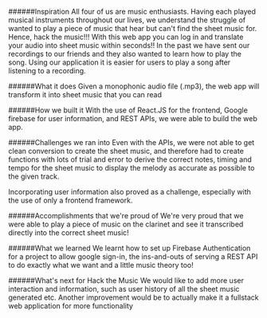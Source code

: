 ######Inspiration
All four of us are music enthusiasts. Having each played musical instruments throughout our lives, we understand the struggle of wanted to play a piece of music that hear but can't find the sheet music for. Hence, hack the music!!! With this web app you can log in and translate your audio into sheet music within seconds!! In the past we have sent our recordings to our friends and they also wanted to learn how to play the song. Using our application it is easier for users to play a song after listening to a recording.

######What it does
Given a monophonic audio file (.mp3), the web app will transform it into sheet music that you can read

######How we built it
With the use of React.JS for the frontend, Google firebase for user information, and REST APIs, we were able to build the web app.

######Challenges we ran into
Even with the APIs, we were not able to get clean conversion to create the sheet music, and therefore had to create functions with lots of trial and error to derive the correct notes, timing and tempo for the sheet music to display the melody as accurate as possible to the given track.

Incorporating user information also proved as a challenge, especially with the use of only a frontend framework.

######Accomplishments that we're proud of
We're very proud that we were able to play a piece of music on the clarinet and see it transcribed directly into the correct sheet music!

######What we learned
We learnt how to set up Firebase Authentication for a project to allow google sign-in, the ins-and-outs of serving a REST API to do exactly what we want and a little music theory too!

######What's next for Hack the Music
We would like to add more user interaction and information, such as user history of all the sheet music generated etc. Another improvement would be to actually make it a fullstack web application for more functionality
